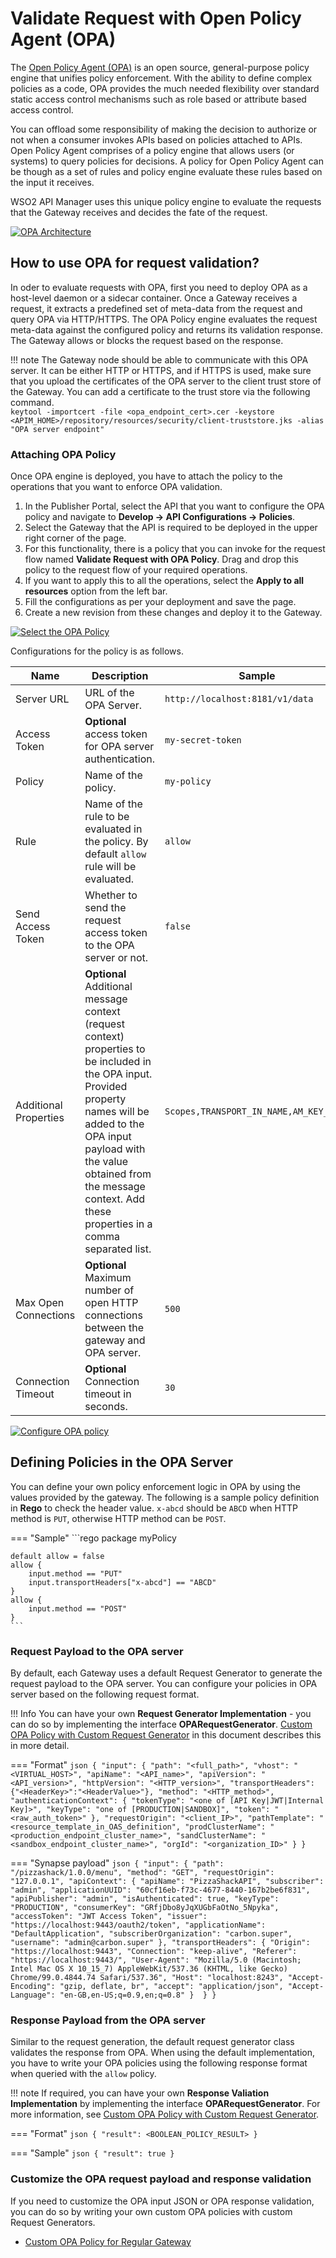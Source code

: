 # Validate Request with Open Policy Agent (OPA)

The [Open Policy Agent (OPA)](https://openpolicyagent.org/) is an open source, general-purpose policy engine that unifies policy enforcement. 
With the ability to define complex policies as a code, OPA provides the much needed flexibility over standard static access control mechanisms such as role based or attribute based access control.

You can offload some responsibility of making the decision to authorize or not when a consumer invokes APIs based on policies attached to APIs. Open Policy Agent comprises of a policy engine that allows users (or systems) to query policies for decisions. 
A policy for Open Policy Agent can be though as a set of rules and policy engine evaluate these rules based on the input it receives.

WSO2 API Manager uses this unique policy engine to evaluate the requests that the Gateway receives and decides the fate of the request.

<a href="{{base_path}}/assets/img/design/security/opa/opa-policy-architecture.png">
    <img src="{{base_path}}/assets/img/design/security/opa/opa-policy-architecture.png" alt="OPA Architecture"/>
</a>

## How to use OPA for request validation?

In oder to evaluate requests with OPA, first you need to deploy OPA as a host-level daemon or a sidecar container. Once a Gateway receives a request,
it extracts a predefined set of meta-data from the request and query OPA via HTTP/HTTPS. The OPA Policy engine evaluates the request meta-data against the configured policy and returns its validation response.
The Gateway allows or blocks the request based on the response.

!!! note
    The Gateway node should be able to communicate with this OPA server. It can be either HTTP or HTTPS, and if HTTPS is used, make sure that you upload the certificates of the OPA server to the client trust store of the Gateway.
    You can add a certificate to the trust store via the following command.  
    ``` keytool -importcert -file <opa_endpoint_cert>.cer -keystore <APIM_HOME>/repository/resources/security/client-truststore.jks -alias "OPA server endpoint" ```

### Attaching OPA Policy
Once OPA engine is deployed, you have to attach the policy to the operations that you want to enforce OPA validation.

1. In the Publisher Portal, select the API that you want to configure the OPA policy and navigate to **Develop -> API Configurations -> Policies**.
2. Select the Gateway that the API is required to be deployed in the upper right corner of the page.
3. For this functionality, there is a policy that you can invoke for the request flow named **Validate Request with OPA Policy**. Drag and drop this policy to the request flow of your required operations. 
4. If you want to apply this to all the operations, select the **Apply to all resources** option from the left bar.
5. Fill the configurations as per your deployment and save the page.
6. Create a new revision from these changes and deploy it to the Gateway.

<a href="{{base_path}}/assets/img/design/security/opa/opa-policy-selection.png">
    <img src="{{base_path}}/assets/img/design/security/opa/opa-policy-selection.png" alt="Select the OPA Policy"/>
</a>

Configurations for the policy is as follows.

| Name                  | Description                                                                                                                                                                                                                                                            | Sample                                 |
|-----------------------|------------------------------------------------------------------------------------------------------------------------------------------------------------------------------------------------------------------------------------------------------------------------|----------------------------------------|
| Server URL            | URL of the OPA Server.                                                                                                                                                                                                                                                 | `http://localhost:8181/v1/data`        |
| Access Token          | **Optional** access token for OPA server authentication.                                                                                                                                                                                                               | `my-secret-token`                      |
| Policy                | Name of the policy.                                                                                                                                                                                                                                                    | `my-policy`                            |
| Rule                  | Name of the rule to be evaluated in the policy. By default `allow` rule will be evaluated.                                                                                                                                                                             | `allow`                                |
| Send Access Token     | Whether to send the request access token to the OPA server or not.                                                                                                                                                                                                     | `false`                                |
| Additional Properties | **Optional** Additional message context (request context) properties to be included in the OPA input. Provided property names will be added to the OPA input payload with the value obtained from the message context. Add these properties in a comma separated list. | `Scopes,TRANSPORT_IN_NAME,AM_KEY_TYPE` |
| Max Open Connections  | **Optional** Maximum number of open HTTP connections between the gateway and OPA server.                                                                                                                                                                               | `500`                                  |
| Connection Timeout    | **Optional** Connection timeout in seconds.                                                                                                                                                                                                                            | `30`                                   |

<a href="{{base_path}}/assets/img/design/security/opa/configure-opa-policy.png">
    <img src="{{base_path}}/assets/img/design/security/opa/configure-opa-policy.png" alt="Configure OPA policy"/>
</a>

## Defining Policies in the OPA Server

You can define your own policy enforcement logic in OPA by using the values provided by the gateway. The following is a sample policy definition in **Rego** to check the header value. `x-abcd` should be `ABCD` when HTTP method is `PUT`, otherwise HTTP method can be `POST`.

=== "Sample"
    ```rego
    package myPolicy

    default allow = false
    allow {
        input.method == "PUT"
        input.transportHeaders["x-abcd"] == "ABCD"
    }
    allow {
        input.method == "POST"
    }
    ```

### Request Payload to the OPA server

By default, each Gateway uses a default Request Generator to generate the request payload to the OPA server. You can configure your policies in OPA server based on the following request format.

!!! Info
    You can have your own **Request Generator Implementation** - you can do so by implementing the interface **OPARequestGenerator**. [Custom OPA Policy with Custom Request Generator](#custom-opa-policy-with-custom-request-generator) in this document describes this in more detail.

=== "Format"
    ```json
    {
        "input": {
            "path": "<full_path>",
            "vhost": "<VIRTUAL_HOST>",
            "apiName": "<API_name>",
            "apiVersion": "<API_version>",
            "httpVersion": "<HTTP_version>",
            "transportHeaders": {"<HeaderKey>":"<HeaderValue>"},
            "method": "<HTTP_method>",
            "authenticationContext": {
                "tokenType": "<one of [API Key|JWT|Internal Key]>",
                "keyType": "one of [PRODUCTION|SANDBOX]",
                "token": "<raw_auth_token>"
            },
            "requestOrigin": "<client_IP>",
            "pathTemplate": "<resource_template_in_OAS_definition",
            "prodClusterName": "<production_endpoint_cluster_name>",
            "sandClusterName": "<sandbox_endpoint_cluster_name>",
            "orgId": "<organization_ID>"
        }
    }
    ```

=== "Synapse payload"
    ```json
    {
        "input": {
            "path": "/pizzashack/1.0.0/menu",
            "method": "GET",
            "requestOrigin": "127.0.0.1",
            "apiContext": {
                "apiName": "PizzaShackAPI",
                "subscriber": "admin",
                "applicationUUID": "60cf16eb-f73c-4677-8440-167b2be6f831",
                "apiPublisher": "admin",
                "isAuthenticated": true,
                "keyType": "PRODUCTION",
                "consumerKey": "GRfjDbo8yJqXUGbFaOtNo_5Npyka",
                "accessToken": "JWT Access Token",
                "issuer": "https://localhost:9443/oauth2/token",
                "applicationName": "DefaultApplication",
                "subscriberOrganization": "carbon.super",
                "username": "admin@carbon.super"
            },
            "transportHeaders": {
                "Origin": "https://localhost:9443",
                "Connection": "keep-alive",
                "Referer": "https://localhost:9443/",
                "User-Agent": "Mozilla/5.0 (Macintosh; Intel Mac OS X 10_15_7) AppleWebKit/537.36 (KHTML, like Gecko) Chrome/99.0.4844.74 Safari/537.36",
                "Host": "localhost:8243",
                "Accept-Encoding": "gzip, deflate, br",
                "accept": "application/json",
                "Accept-Language": "en-GB,en-US;q=0.9,en;q=0.8"
            } 
        }
    }
    ```

### Response Payload from the OPA server

Similar to the request generation, the default request generator class validates the response from OPA. When using the default implementation, you have to write your OPA policies using the following response format when queried with the `allow` policy.

!!! note
    If required, you can have your own **Response Valiation Implementation** by implementing the interface **OPARequestGenerator**. For more information, see [Custom OPA Policy with Custom Request Generator](#custom-opa-policy-with-custom-request-generator).

=== "Format"
    ```json
    {
        "result": <BOOLEAN_POLICY_RESULT>
    }
    ```

=== "Sample"
    ```json
    {
        "result": true
    }
    ```

### Customize the OPA request payload and response validation

If you need to customize the OPA input JSON or OPA response validation, you can do so by writing your own custom OPA policies with custom Request Generators.

- [Custom OPA Policy for Regular Gateway](custom-opa-policy-for-regular-gateway.md)
